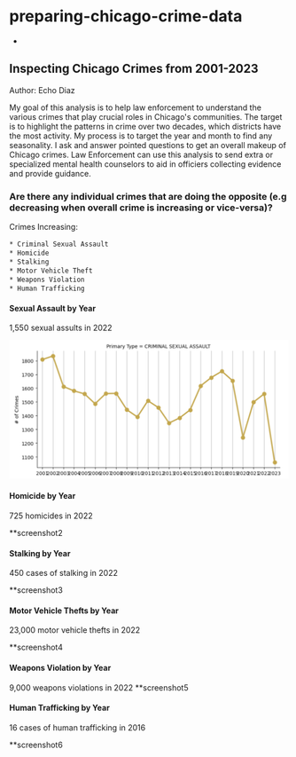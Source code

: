 # preparing-chicago-crime-data
 
- 

## Inspecting Chicago Crimes from 2001-2023

Author: Echo Diaz

My goal of this analysis is to help law enforcement to understand the various crimes that play crucial roles in Chicago's communities. The target is to highlight the patterns in crime over two decades, which districts have the most activity. My process is to target the year and month to find any seasonality. I ask and answer pointed questions to get an overall makeup of Chicago crimes. Law Enforcement can use this analysis to send extra or specialized mental health counselors to aid in officiers collecting evidence and provide guidance.




### **Are there any individual crimes that are doing the opposite (e.g decreasing when overall crime is increasing or vice-versa)?**

Crimes Increasing:

    * Criminal Sexual Assault
    * Homicide 
    * Stalking
    * Motor Vehicle Theft
    * Weapons Violation
    * Human Trafficking


#### Sexual Assault by Year
1,550 sexual assults in 2022

![Sexual Assault by Year](Data/Images/screenshot1.png)

    
#### Homicide by Year
725 homicides in 2022

**screenshot2

#### Stalking by Year
450 cases of stalking in 2022

**screenshot3

#### Motor Vehicle Thefts by Year
23,000 motor vehicle thefts in 2022

**screenshot4

#### Weapons Violation by Year
9,000 weapons violations in 2022
**screenshot5

#### Human Trafficking by Year
16 cases of human trafficking in 2016

**screenshot6


